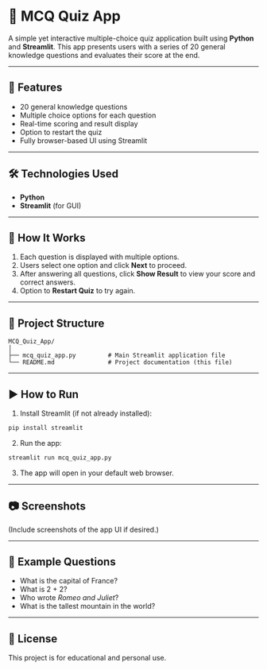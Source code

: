 
# 🧠 MCQ Quiz App

A simple yet interactive multiple-choice quiz application built using **Python** and **Streamlit**. This app presents users with a series of 20 general knowledge questions and evaluates their score at the end.

---

## 🚀 Features

- 20 general knowledge questions
- Multiple choice options for each question
- Real-time scoring and result display
- Option to restart the quiz
- Fully browser-based UI using Streamlit

---

## 🛠️ Technologies Used

- **Python**
- **Streamlit** (for GUI)

---

## 🧪 How It Works

1. Each question is displayed with multiple options.
2. Users select one option and click **Next** to proceed.
3. After answering all questions, click **Show Result** to view your score and correct answers.
4. Option to **Restart Quiz** to try again.

---

## 📁 Project Structure

```
MCQ_Quiz_App/
│
├── mcq_quiz_app.py         # Main Streamlit application file
└── README.md               # Project documentation (this file)
```

---

## ▶️ How to Run

1. Install Streamlit (if not already installed):

```bash
pip install streamlit
```

2. Run the app:

```bash
streamlit run mcq_quiz_app.py
```

3. The app will open in your default web browser.

---

## 📷 Screenshots

(Include screenshots of the app UI if desired.)

---

## 📌 Example Questions

- What is the capital of France?
- What is 2 + 2?
- Who wrote *Romeo and Juliet*?
- What is the tallest mountain in the world?

---

## 📄 License

This project is for educational and personal use.
